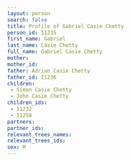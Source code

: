 ```yaml
---
layout: person
search: false
title: Profile of Gabriel Casie Chetty
person_id: I1235
first_name: Gabriel
last_name: Casie Chetty
full_name: Gabriel Casie Chetty
mother: 
mother_id: 
father: Adrian Casie Chetty
father_id: I1236
children:
 - Simon Casie Chetty
 - John Casie Chetty
children_ids:
 - I1232
 - I1258
partners:
partner_ids:
relevant_trees_names:
relevant_trees_ids:
sex: M
---
```


